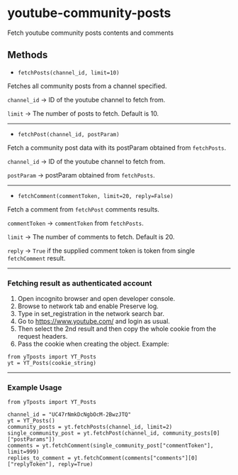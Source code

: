 # youtube-community-posts
Fetch youtube community posts contents and comments

## Methods

- `fetchPosts(channel_id, limit=10)`

Fetches all community posts from a channel specified.

`channel_id` -> ID of the youtube channel to fetch from.

`limit` -> The number of posts to fetch. Default is 10.

----
- `fetchPost(channel_id, postParam)`

Fetch a community post data with its postParam obtained from `fetchPosts`.

`channel_id` -> ID of the youtube channel to fetch from.

`postParam` -> postParam obtained from `fetchPosts`.

----
- `fetchComment(commentToken, limit=20, reply=False)`

Fetch a comment from `fetchPost` comments results.

`commentToken` -> `commentToken` from `fetchPosts`.

`limit` -> The number of comments to fetch. Default is 20.

`reply` -> `True` if the supplied comment token is token from single `fetchComment` result.

----

### Fetching result as authenticated account

1. Open incognito browser and open developer console.
2. Browse to network tab and enable Preserve log.
3. Type in set_registration in the network search bar.
4. Go to https://www.youtube.com/ and login as usual.
5. Then select the 2nd result and then copy the whole cookie from the request headers.
6. Pass the cookie when creating the object. 
Example: 
```
from yTposts import YT_Posts
yt = YT_Posts(cookie_string)
```
----

### Example Usage
```
from yTposts import YT_Posts

channel_id = "UC47rNmkDcNgbOcM-2BwzJTQ"
yt = YT_Posts()
community_posts = yt.fetchPosts(channel_id, limit=2)
single_community_post = yt.fetchPost(channel_id, community_posts[0]["postParams"])
comments = yt.fetchComment(single_community_post["commentToken"], limit=999)
replies_to_comment = yt.fetchComment(comments["comments"][0]["replyToken"], reply=True)
```
